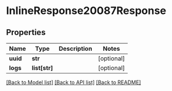 # InlineResponse20087Response

## Properties
Name | Type | Description | Notes
------------ | ------------- | ------------- | -------------
**uuid** | **str** |  | [optional] 
**logs** | **list[str]** |  | [optional] 

[[Back to Model list]](../README.md#documentation-for-models) [[Back to API list]](../README.md#documentation-for-api-endpoints) [[Back to README]](../README.md)


